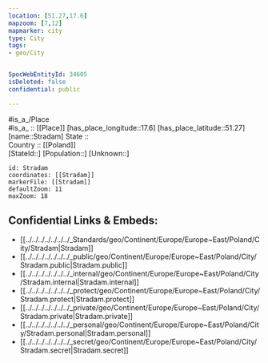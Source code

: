 ```yaml
---
location: [51.27,17.6] 
mapzoom: [7,12] 
mapmarker: city 
type: City
tags:
- geo/City


SpocWebEntityId: 34605
isDeleted: false
confidential: public

---
```

#is_a_/Place  
#is_a_ :: [[Place]] 
[has_place_longitude::17.6] 
[has_place_latitude::51.27] 
[name::Stradam] 
State ::  
Country :: [[Poland]]  
[StateId::] 
[Population::] 
[Unknown::] 


```leaflet
id: Stradam
coordinates: [[Stradam]] 
markerFile: [[Stradam]] 
defaultZoom: 11 
maxZoom: 18
```


## Confidential Links & Embeds: 
- [[../../../../../../../_Standards/geo/Continent/Europe/Europe~East/Poland/City/Stradam|Stradam]] 
- [[../../../../../../../_public/geo/Continent/Europe/Europe~East/Poland/City/Stradam.public|Stradam.public]] 
- [[../../../../../../../_internal/geo/Continent/Europe/Europe~East/Poland/City/Stradam.internal|Stradam.internal]] 
- [[../../../../../../../_protect/geo/Continent/Europe/Europe~East/Poland/City/Stradam.protect|Stradam.protect]] 
- [[../../../../../../../_private/geo/Continent/Europe/Europe~East/Poland/City/Stradam.private|Stradam.private]] 
- [[../../../../../../../_personal/geo/Continent/Europe/Europe~East/Poland/City/Stradam.personal|Stradam.personal]] 
- [[../../../../../../../_secret/geo/Continent/Europe/Europe~East/Poland/City/Stradam.secret|Stradam.secret]] 
